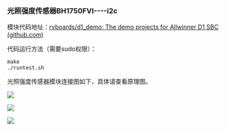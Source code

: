 ### 光照强度传感器BH1750FVI----i2c

模块代码地址：[rvboards/d1_demo: The demo projects for Allwinner D1 SBC (github.com)](https://github.com/rvboards/d1_demo)

代码运行方法（需要sudo权限）：

```
make 
./runtest.sh
```

光照强度传感器模块连接图如下，具体请查看原理图。

![](https://rvboards.org/rvboards/dasdu8syrbgvtzvhfj12f4d5/images_dir/1628589575/13.png)

![](https://rvboards.org/rvboards/dasdu8syrbgvtzvhfj12f4d5/images_dir/1628589621/14.png)

![](https://rvboards.org/rvboards/dasdu8syrbgvtzvhfj12f4d5/images_dir/1628589669/15.png)


